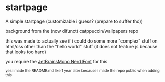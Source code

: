 # startpage
A simple startpage (customizable i guess? (prepare to suffer tho))

background from the (now difunct) catppuccin/wallpapers repo

this was made to actually see if i could do some more "complex" stuff on html/css other than the "hello world" stuff (it does not feature js because that looks too hard)

you require the [JetBrainsMono Nerd Font](https://www.nerdfonts.com/font-downloads) for this

<sup>yes i made the README.md like 1 year later because i made the repo public when adding this</sup>
